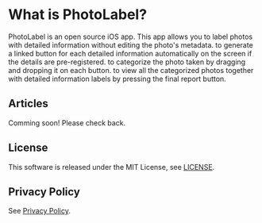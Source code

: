 # What is PhotoLabel?

PhotoLabel is an open source iOS app.
This app allows you
to label photos with detailed information without editing the photo's metadata. 
to generate a linked button for each detailed information automatically on the screen if the details are pre-registered.
to categorize the photo taken by dragging and dropping it on each button. 
to view all the categorized photos together with detailed information labels by pressing the final report button.
## Articles

Comming soon! Please check back.

## License

This software is released under the MIT License, see [LICENSE](./LICENSE).

## Privacy Policy

See [Privacy Policy](./docs/PrivacyPolicy/ja.md).
